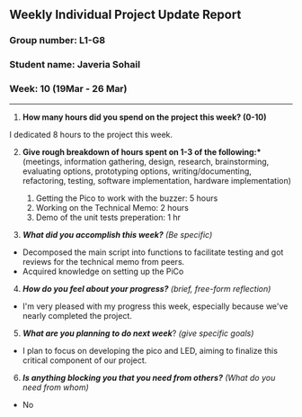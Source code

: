 ## Weekly Individual Project Update Report

### Group number: L1-G8

### Student name: Javeria Sohail

### Week: 10 (19Mar - 26 Mar)

---

1. **How many hours did you spend on the project this week? (0-10)**

I dedicated 8 hours to the project this week.

2. **Give rough breakdown of hours spent on 1-3 of the following:\***
   (meetings, information gathering, design, research, brainstorming, evaluating options, prototyping options, writing/documenting, refactoring, testing, software implementation, hardware implementation)

   1. Getting the Pico to work with the buzzer: 5 hours
   2. Working on the Technical Memo: 2 hours
   3. Demo of the unit tests preperation: 1 hr

3. **_What did you accomplish this week?_** _(Be specific)_

- Decomposed the main script into functions to facilitate testing and got reviews for the technical memo from peers.
- Acquired knowledge on setting up the PiCo 

4. **_How do you feel about your progress?_** _(brief, free-form reflection)_

- I'm very pleased with my progress this week, especially because we've nearly completed the project. 

5. **_What are you planning to do next week_**? _(give specific goals)_

- I plan to focus on developing the pico and LED, aiming to finalize this critical component of our project.

6. **_Is anything blocking you that you need from others?_** _(What do you need from whom)_

- No
